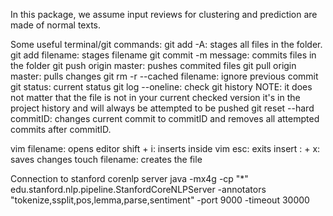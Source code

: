 In this package, we assume input reviews for clustering and prediction are made of normal texts.

Some useful terminal/git commands:
git add -A: stages all files in the folder. 
git add filename: stages filename
git commit -m message: commits files in the folder
git push origin master: pushes commited files
git pull origin master: pulls changes
git rm -r --cached filename: ignore previous commit
git status: current status
git log --oneline: check git history
NOTE: it does not matter that the file is not in your current checked version 
it's in the project history and will always be attempted to be pushed
git reset --hard commitID: changes current commit to commitID and removes all 
attempted commits after commitID.

vim filename: opens editor
shift + i: inserts inside vim
esc: exits insert
: + x: saves changes
touch filename: creates the file

Connection to stanford corenlp server
java -mx4g -cp "*" edu.stanford.nlp.pipeline.StanfordCoreNLPServer -annotators "tokenize,ssplit,pos,lemma,parse,sentiment" -port 9000 -timeout 30000
